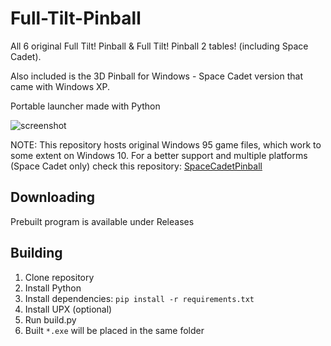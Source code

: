 # Full-Tilt-Pinball
All 6 original Full Tilt! Pinball & Full Tilt! Pinball 2 tables! (including Space Cadet).

Also included is the 3D Pinball for Windows - Space Cadet version that came with Windows XP.

Portable launcher made with Python

![screenshot](https://user-images.githubusercontent.com/40371578/178149870-cd23b87b-7996-4fe6-9311-f401bd6834d7.png)

NOTE: This repository hosts original Windows 95 game files, which work to some extent on Windows 10. 
For a better support and multiple platforms (Space Cadet only) check this repository: 
[SpaceCadetPinball](https://github.com/k4zmu2a/SpaceCadetPinball)

## Downloading
Prebuilt program is available under Releases

## Building
1. Clone repository
2. Install Python
3. Install dependencies: `pip install -r requirements.txt`
4. Install UPX (optional)
5. Run build.py
6. Built `*.exe` will be placed in the same folder
